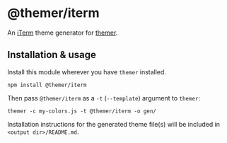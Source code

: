 # @themer/iterm

An [iTerm](https://www.iterm2.com/) theme generator for [themer](https://github.com/mjswensen/themer).

## Installation & usage

Install this module wherever you have `themer` installed.

    npm install @themer/iterm

Then pass `@themer/iterm` as a `-t` (`--template`) argument to `themer`:

    themer -c my-colors.js -t @themer/iterm -o gen/

Installation instructions for the generated theme file(s) will be included in `<output dir>/README.md`.
